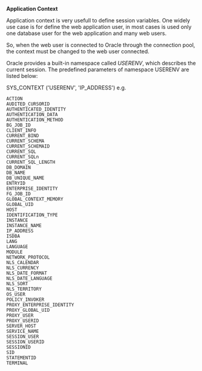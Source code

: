 **Application Context**

Application context is very usefull to define session variables.
One widely use case is for define the web application user, in most cases is used only one database user for the web application and many web users. 

So, when the web user is connected to Oracle through the connection pool, the context must be changed to the web user connected.

Oracle provides a built-in namespace called *USERENV*, which describes the current session. The predefined parameters of namespace USERENV are listed below:

SYS_CONTEXT ('USERENV', 'IP_ADDRESS') e.g.
```
ACTION
AUDITED_CURSORID
AUTHENTICATED_IDENTITY
AUTHENTICATION_DATA
AUTHENTICATION_METHOD
BG_JOB_ID
CLIENT_INFO
CURRENT_BIND
CURRENT_SCHEMA
CURRENT_SCHEMAID
CURRENT_SQL
CURRENT_SQLn
CURRENT_SQL_LENGTH
DB_DOMAIN
DB_NAME
DB_UNIQUE_NAME
ENTRYID
ENTERPRISE_IDENTITY
FG_JOB_ID
GLOBAL_CONTEXT_MEMORY
GLOBAL_UID
HOST
IDENTIFICATION_TYPE
INSTANCE
INSTANCE_NAME
IP_ADDRESS
ISDBA
LANG
LANGUAGE
MODULE
NETWORK_PROTOCOL
NLS_CALENDAR
NLS_CURRENCY
NLS_DATE_FORMAT
NLS_DATE_LANGUAGE
NLS_SORT
NLS_TERRITORY
OS_USER
POLICY_INVOKER
PROXY_ENTERPRISE_IDENTITY
PROXY_GLOBAL_UID
PROXY_USER
PROXY_USERID
SERVER_HOST
SERVICE_NAME
SESSION_USER
SESSION_USERID
SESSIONID
SID
STATEMENTID
TERMINAL
```
